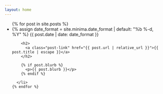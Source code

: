 ```yaml
---
layout: home
---
```


<div class="home">
  
  <ul class="post-list">
    {% for post in site.posts %}
      <li>
        {% assign date_format = site.minima.date_format | default: "%b %-d, %Y" %}
        <span class="post-meta">{{ post.date | date: date_format }}</span>

        <h2>
          <a class="post-link" href="{{ post.url | relative_url }}">{{ post.title | escape }}</a>
        </h2>

        {% if post.blurb %}
          <p>{{ post.blurb }}</p>
        {% endif %}

      </li>
    {% endfor %}
  </ul>
  
</div>
